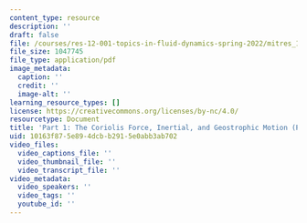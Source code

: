 ```yaml
---
content_type: resource
description: ''
draft: false
file: /courses/res-12-001-topics-in-fluid-dynamics-spring-2022/mitres_12_001_act_p1.pdf
file_size: 1047745
file_type: application/pdf
image_metadata:
  caption: ''
  credit: ''
  image-alt: ''
learning_resource_types: []
license: https://creativecommons.org/licenses/by-nc/4.0/
resourcetype: Document
title: 'Part 1: The Coriolis Force, Inertial, and Geostrophic Motion (PDF - 1MB)'
uid: 10163f87-5e89-4dcb-b291-5e0abb3ab702
video_files:
  video_captions_file: ''
  video_thumbnail_file: ''
  video_transcript_file: ''
video_metadata:
  video_speakers: ''
  video_tags: ''
  youtube_id: ''
---
```

